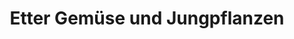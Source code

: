 ---
title: "Etter Gemüse und Jungpflanzen"
url: /ried/etter-gemuese-und-jungpflanzen/
shop: Hofladen
---